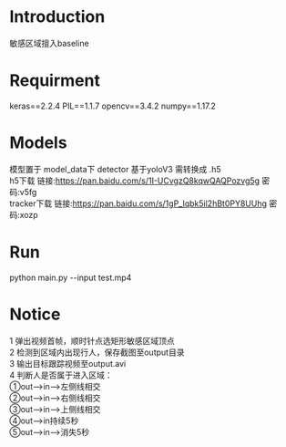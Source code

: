 
# Introduction
  敏感区域擅入baseline
  
# Requirment
  keras==2.2.4
  PIL==1.1.7
  opencv==3.4.2
  numpy==1.17.2 

# Models
  模型置于 model_data下
  detector 基于yoloV3 需转换成 .h5  
  h5下载 链接:https://pan.baidu.com/s/1I-UCvgzQ8kqwQAQPozvg5g  密码:v5fg  
  tracker下载 链接:https://pan.baidu.com/s/1gP_Iqbk5il2hBt0PY8UUhg  密码:xozp
 
# Run
  python main.py --input test.mp4

# Notice
  1 弹出视频首帧，顺时针点选矩形敏感区域顶点  
  2 检测到区域内出现行人，保存截图至output目录  
  3 输出目标跟踪视频至output.avi  
  4 判断人是否属于进入区域：  
        ①out-->in-->左侧线相交  
        ②out-->in-->右侧线相交  
        ③out-->in-->上侧线相交  
        ④out-->in持续5秒  
        ⑤out-->in-->消失5秒  